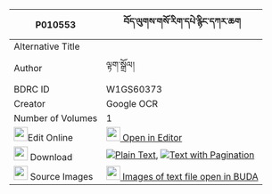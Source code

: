 |P010553|བོད་ལུགས་གསོ་རིག་དཔེ་རྙིང་དཀར་ཆག 
| --- | --- 
|Alternative Title |
|Author| ལྟག་སྒྲོལ།
|BDRC ID | W1GS60373
|Creator | Google OCR
|Number of Volumes| 1
|<img width="25" src="https://img.icons8.com/color/25/000000/edit-property.png">Edit Online| [<img width="25" src="https://avatars.githubusercontent.com/u/45091458?s=200&v=4"> Open in Editor](http://editor.openpecha.org/P010553)
|<img width="25" src="https://img.icons8.com/fluent/48/000000/download-2.png"/>  Download | [![](https://img.icons8.com/color/20/000000/txt.png)Plain Text](https://github.com/Openpecha/P010553/releases/download/v2/boluk_sorik_pe_nying_karchak_plain_P010553.zip), [![](https://img.icons8.com/color/20/000000/txt.png)Text with Pagination](https://github.com/Openpecha/P010553/releases/download/v2/boluk_sorik_pe_nying_karchak_pages_P010553.zip)
|<img width="25" src="https://img.icons8.com/plasticine/100/000000/pictures-folder.png"/>  Source Images | [<img width="25" src="https://library.bdrc.io/icons/BUDA-small.svg"> Images of text file open in BUDA](https://library.bdrc.io/show/bdr:W1GS60373)